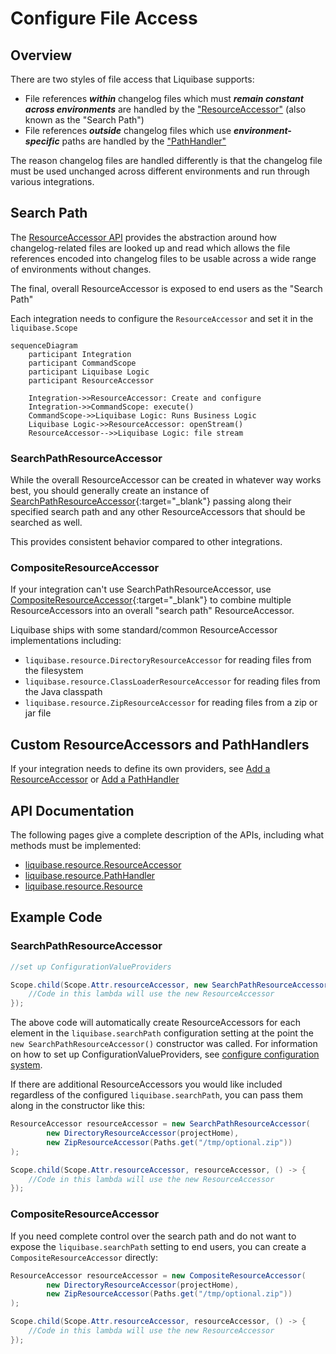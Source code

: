 # Configure File Access

## Overview

There are two styles of file access that Liquibase supports: 

- File references **_within_** changelog files which must **_remain constant across environments_** are handled by the ["ResourceAccessor"](#resourceaccessor) (also known as the "Search Path")
- File references **_outside_** changelog files which use **_environment-specific_** paths are handled by the ["PathHandler"](#pathhandler)

The reason changelog files are handled differently is that the changelog file must be used unchanged across different environments and run through various integrations.

## Search Path

The [ResourceAccessor API](../../code/api/resource-resourceaccessor.md) provides the abstraction around how changelog-related files are looked up and read 
which allows the file references encoded into changelog files to be usable across a wide range of environments without changes.

The final, overall ResourceAccessor is exposed to end users as the "Search Path"

Each integration needs to configure the `ResourceAccessor` and set it in the `liquibase.Scope`

```mermaid
sequenceDiagram
    participant Integration
    participant CommandScope
    participant Liquibase Logic
    participant ResourceAccessor

    Integration->>ResourceAccessor: Create and configure
    Integration->>CommandScope: execute()
    CommandScope->>Liquibase Logic: Runs Business Logic
    Liquibase Logic->>ResourceAccessor: openStream()
    ResourceAccessor-->>Liquibase Logic: file stream
```


### SearchPathResourceAccessor

While the overall ResourceAccessor can be created in whatever way works best, you should generally create an instance of
[SearchPathResourceAccessor](https://javadocs.liquibase.com/liquibase-core/liquibase/resource/SearchPathResourceAccessor.html){:target="_blank"}
passing along their specified search path and any other ResourceAccessors that should be searched as well.

This provides consistent behavior compared to other integrations.  

### CompositeResourceAccessor

If your integration can't use SearchPathResourceAccessor, use [CompositeResourceAccessor](https://javadocs.liquibase.com/liquibase-core/liquibase/resource/CompositeResourceAccessor.html){:target="_blank"}
to combine multiple ResourceAccessors into an overall "search path" ResourceAccessor.

Liquibase ships with some standard/common ResourceAccessor implementations including:

- `liquibase.resource.DirectoryResourceAccessor` for reading files from the filesystem
- `liquibase.resource.ClassLoaderResourceAccessor` for reading files from the Java classpath
- `liquibase.resource.ZipResourceAccessor` for reading files from a zip or jar file

## Custom ResourceAccessors and PathHandlers

If your integration needs to define its own providers, see [Add a ResourceAccessor](../extension-guides/add-a-resource-accessor.md) or
[Add a PathHandler](../extension-guides/add-a-path-handler.md)

## API Documentation

The following pages give a complete description of the APIs, including what methods must be implemented:

- [liquibase.resource.ResourceAccessor](../../code/api/resource-resourceaccessor.md)
- [liquibase.resource.PathHandler](../../code/api/resource-pathhandler.md)
- [liquibase.resource.Resource](../../code/api/resource-resource.md)

## Example Code

### SearchPathResourceAccessor 

```java
//set up ConfigurationValueProviders 

Scope.child(Scope.Attr.resourceAccessor, new SearchPathResourceAccessor(), () -> {
    //Code in this lambda will use the new ResourceAccessor
});
```

The above code will automatically create ResourceAccessors for each element in the `liquibase.searchPath` configuration setting at the point the `new SearchPathResourceAccessor()` constructor was called.
For information on how to set up ConfigurationValueProviders, see [configure configuration system](configure-configuration.md).

If there are additional ResourceAccessors you would like included regardless of the configured `liquibase.searchPath`, you can pass them along in the constructor like this:

```java
ResourceAccessor resourceAccessor = new SearchPathResourceAccessor(
        new DirectoryResourceAccessor(projectHome),
        new ZipResourceAccessor(Paths.get("/tmp/optional.zip"))
);

Scope.child(Scope.Attr.resourceAccessor, resourceAccessor, () -> {
    //Code in this lambda will use the new ResourceAccessor
});
```

### CompositeResourceAccessor

If you need complete control over the search path and do not want to expose the `liquibase.searchPath` setting to end users, you can create a `CompositeResourceAccessor` directly:

```java
ResourceAccessor resourceAccessor = new CompositeResourceAccessor(
        new DirectoryResourceAccessor(projectHome),
        new ZipResourceAccessor(Paths.get("/tmp/optional.zip"))
);

Scope.child(Scope.Attr.resourceAccessor, resourceAccessor, () -> {
    //Code in this lambda will use the new ResourceAccessor
});
``` 